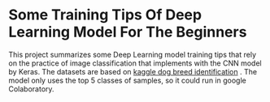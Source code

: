 # Some Training Tips Of Deep Learning Model For The Beginners
This project summarizes some Deep Learning model training tips that rely on the practice of image classification that implements with the CNN model by Keras. The datasets are based on [kaggle dog breed identification](https://www.kaggle.com/c/dog-breed-identification) . The model only uses the top 5 classes of samples, so it could run in google Colaboratory.
